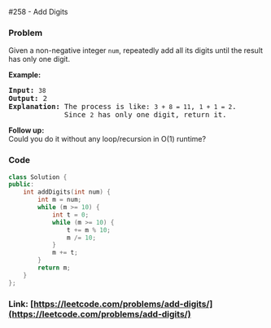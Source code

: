 #258 - Add Digits

### Problem
<p>Given a non-negative integer <code>num</code>, repeatedly add all its digits until the result has only one digit.</p>

<p><strong>Example:</strong></p>

<pre>
<strong>Input:</strong> <code>38</code>
<strong>Output:</strong> 2 
<strong>Explanation: </strong>The process is like: <code>3 + 8 = 11</code>, <code>1 + 1 = 2</code>. 
&nbsp;            Since <code>2</code> has only one digit, return it.
</pre>

<p><b>Follow up:</b><br />
Could you do it without any loop/recursion in O(1) runtime?</p>

### Code
```cpp
class Solution {
public:
    int addDigits(int num) {
        int m = num;
        while (m >= 10) {
            int t = 0;
            while (m >= 10) {
                t += m % 10;
                m /= 10;
            }
            m += t;
        }
        return m;
    }
};
```
### Link: [https://leetcode.com/problems/add-digits/](https://leetcode.com/problems/add-digits/)
